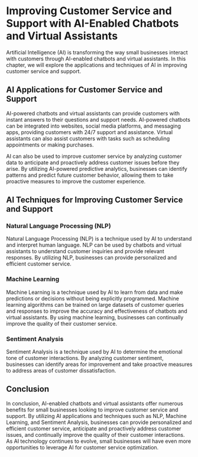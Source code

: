 Improving Customer Service and Support with AI-Enabled Chatbots and Virtual Assistants
=========================================================================================================================================================

Artificial Intelligence (AI) is transforming the way small businesses interact with customers through AI-enabled chatbots and virtual assistants. In this chapter, we will explore the applications and techniques of AI in improving customer service and support.

AI Applications for Customer Service and Support
------------------------------------------------

AI-powered chatbots and virtual assistants can provide customers with instant answers to their questions and support needs. AI-powered chatbots can be integrated into websites, social media platforms, and messaging apps, providing customers with 24/7 support and assistance. Virtual assistants can also assist customers with tasks such as scheduling appointments or making purchases.

AI can also be used to improve customer service by analyzing customer data to anticipate and proactively address customer issues before they arise. By utilizing AI-powered predictive analytics, businesses can identify patterns and predict future customer behavior, allowing them to take proactive measures to improve the customer experience.

AI Techniques for Improving Customer Service and Support
--------------------------------------------------------

### Natural Language Processing (NLP)

Natural Language Processing (NLP) is a technique used by AI to understand and interpret human language. NLP can be used by chatbots and virtual assistants to understand customer inquiries and provide relevant responses. By utilizing NLP, businesses can provide personalized and efficient customer service.

### Machine Learning

Machine Learning is a technique used by AI to learn from data and make predictions or decisions without being explicitly programmed. Machine learning algorithms can be trained on large datasets of customer queries and responses to improve the accuracy and effectiveness of chatbots and virtual assistants. By using machine learning, businesses can continually improve the quality of their customer service.

### Sentiment Analysis

Sentiment Analysis is a technique used by AI to determine the emotional tone of customer interactions. By analyzing customer sentiment, businesses can identify areas for improvement and take proactive measures to address areas of customer dissatisfaction.

Conclusion
----------

In conclusion, AI-enabled chatbots and virtual assistants offer numerous benefits for small businesses looking to improve customer service and support. By utilizing AI applications and techniques such as NLP, Machine Learning, and Sentiment Analysis, businesses can provide personalized and efficient customer service, anticipate and proactively address customer issues, and continually improve the quality of their customer interactions. As AI technology continues to evolve, small businesses will have even more opportunities to leverage AI for customer service optimization.
